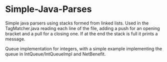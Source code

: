 # Simple-Java-Parses
Simple java parsers using stacks formed from linked lists. Used in the TagMatcher.java reading each line of the file,
adding a push for an opening bracket and a pull for a closing one. If at the end the stack is full it prints a message.

Queue implementation for integers, with a simple example implementing the queue in IntQueue/IntQueueImpl and NetBenefit.
